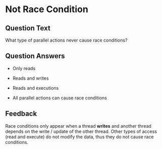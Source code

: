 # Not Race Condition

## Question Text

What type of parallel actions never cause race conditions?

## Question Answers

- Only reads

- Reads and writes

+ Reads and executions

- All parallel actions can cause race conditions

## Feedback

Race conditions only appear when a thread **writes** and another thread depends on the write / update of the other thread.
Other types of access (read and execute) do not modify the data, thus they do not cause race conditions.
